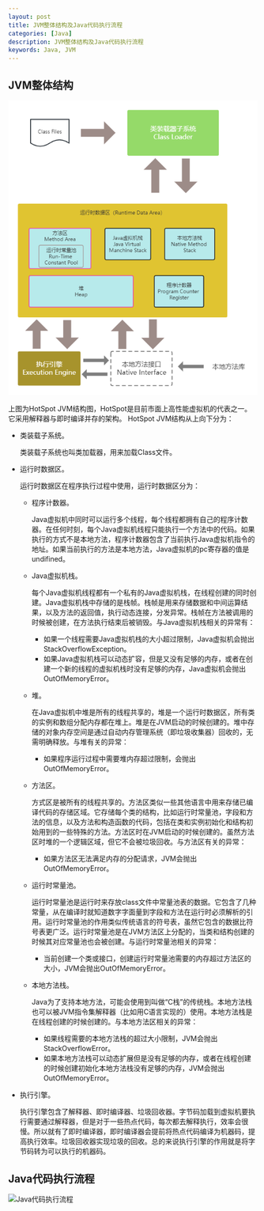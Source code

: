 ```yaml
---
layout: post
title: JVM整体结构及Java代码执行流程
categories: [Java]
description: JVM整体结构及Java代码执行流程
keywords: Java, JVM
---
```


## JVM整体结构

![JVM整体结构](https://github.com/qinchunabng/qinchunabng.github.io/blob/master/images/posts/java/JVM%E6%95%B4%E4%BD%93%E7%BB%93%E6%9E%84.png?raw=true)

上图为HotSpot JVM结构图，HotSpot是目前市面上高性能虚拟机的代表之一。它采用解释器与即时编译并存的架构。
HotSpot JVM结构从上向下分为：
- 类装载子系统。
  
  类装载子系统也叫类加载器，用来加载Class文件。
- 运行时数据区。
  
  运行时数据区在程序执行过程中使用，运行时数据区分为：
  - 程序计数器。

    Java虚拟机中同时可以运行多个线程，每个线程都拥有自己的程序计数器。在任何时刻，每个Java虚拟机线程只能执行一个方法中的代码。如果执行的方式不是本地方法，程序计数器包含了当前执行Java虚拟机指令的地址。如果当前执行的方法是本地方法，Java虚拟机的pc寄存器的值是undifined。
  - Java虚拟机栈。

    每个Java虚拟机线程都有一个私有的Java虚拟机栈，在线程创建的同时创建。Java虚拟机栈中存储的是栈帧。栈帧是用来存储数据和中间运算结果，以及方法的返回值，执行动态连接，分发异常。栈帧在方法被调用的时候被创建，在方法执行结束后被销毁。与Java虚拟机栈相关的异常有：
    - 如果一个线程需要Java虚拟机栈的大小超过限制，Java虚拟机会抛出StackOverflowException。
    - 如果Java虚拟机栈可以动态扩容，但是又没有足够的内存，或者在创建一个新的线程的虚拟机栈时没有足够的内存，Java虚拟机会抛出OutOfMemoryError。
  - 堆。

    在Java虚拟机中堆是所有的线程共享的，堆是一个运行时数据区，所有类的实例和数组分配内存都在堆上。堆是在JVM启动的时候创建的。堆中存储的对象内存空间是通过自动内存管理系统（即垃圾收集器）回收的，无需明确释放。与堆有关的异常：
    - 如果程序运行过程中需要堆内存超过限制，会抛出OutOfMemoryError。
  - 方法区。

    方式区是被所有的线程共享的。方法区类似一些其他语言中用来存储已编译代码的存储区域。它存储每个类的结构，比如运行时常量池，字段和方法的信息，以及方法和构造函数的代码，包括在类和实例初始化和结构初始用到的一些特殊的方法。方法区时在JVM启动的时候创建的。虽然方法区时堆的一个逻辑区域，但它不会被垃圾回收。与方法区有关的异常：
    - 如果方法区无法满足内存的分配请求，JVM会抛出OutOfMemoryError。
  - 运行时常量池。

    运行时常量池是运行时来存放class文件中常量池表的数据。它包含了几种常量，从在编译时就知道数字字面量到字段和方法在运行时必须解析的引用。运行时常量池的作用类似传统语言的符号表，虽然它包含的数据比符号表更广泛。运行时常量池是在JVM方法区上分配的，当类和结构创建的时候其对应常量池也会被创建。与运行时常量池相关的异常：
    - 当前创建一个类或接口，创建运行时常量池需要的内存超过方法区的大小，JVM会抛出OutOfMemoryError。
  - 本地方法栈。

    Java为了支持本地方法，可能会使用到叫做“C栈”的传统栈。本地方法栈也可以被JVM指令集解释器（比如用C语言实现的）使用。本地方法栈是在线程创建的时候创建的。与本地方法区相关的异常：
    - 如果线程需要的本地方法栈的超过大小限制，JVM会抛出StackOverflowError。
    - 如果本地方法栈可以动态扩展但是没有足够的内存，或者在线程创建的时候创建初始化本地方法栈没有足够的内存，JVM会抛出OutOfMemoryError。
  
- 执行引擎。
  
  执行引擎包含了解释器、即时编译器、垃圾回收器。字节码加载到虚拟机要执行需要通过解释器，但是对于一些热点代码，每次都去解释执行，效率会很慢。所以就有了即时编译器，即时编译器会提前将热点代码编译为机器码，提高执行效率。垃圾回收器实现垃圾的回收。总的来说执行引擎的作用就是将字节码转为可以执行的机器码。

## Java代码执行流程

![Java代码执行流程]()